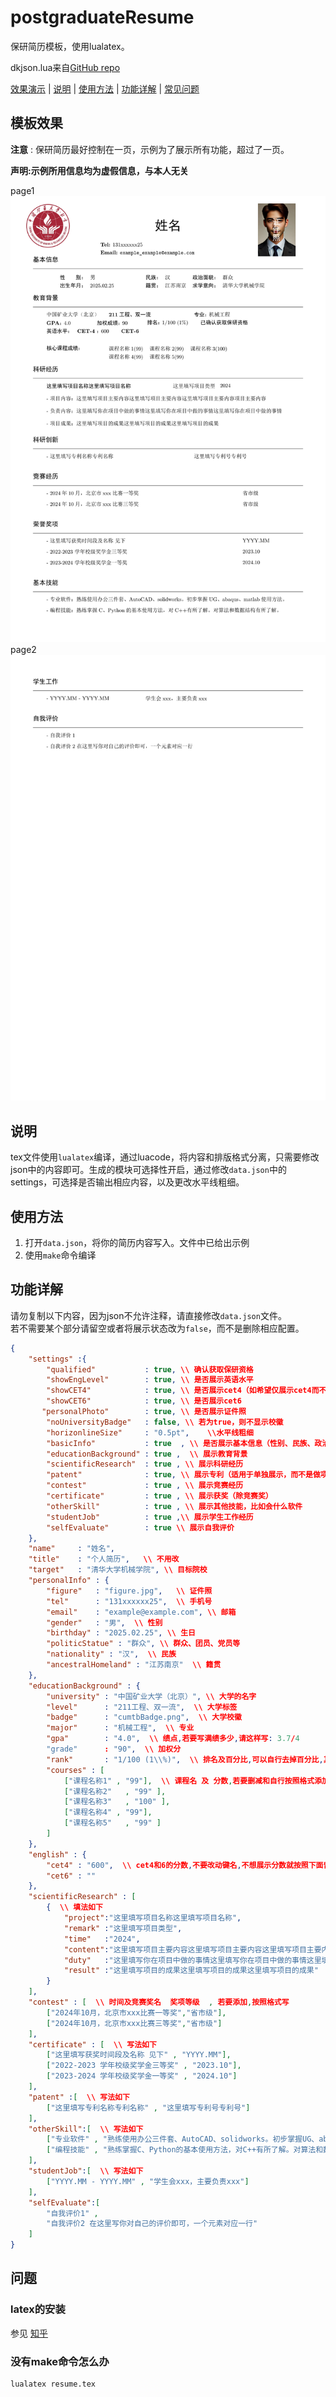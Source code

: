 # postgraduateResume
保研简历模板，使用lualatex。

dkjson.lua来自[GitHub repo](https://github.com/LuaDist/dkjson)  

[效果演示](#模板效果) | [说明](#说明) | [使用方法](#使用方法) | [功能详解](#功能详解) | [常见问题](#问题)

## 模板效果

**注意** : 保研简历最好控制在一页，示例为了展示所有功能，超过了一页。  

**声明:示例所用信息均为虚假信息，与本人无关**

page1  
![resume_1](https://raw.githubusercontent.com/lyy1119/Imgs/main/img/resume_1.png)  
page2  
![resume_2](https://raw.githubusercontent.com/lyy1119/Imgs/main/img/resume_2.png)

## 说明

tex文件使用`lualatex`编译，通过luacode，将内容和排版格式分离，只需要修改json中的内容即可。生成的模块可选择性开启，通过修改`data.json`中的settings，可选择是否输出相应内容，以及更改水平线粗细。  

## 使用方法

1. 打开`data.json`，将你的简历内容写入。文件中已给出示例
2. 使用`make`命令编译

## 功能详解

请勿复制以下内容，因为json不允许注释，请直接修改`data.json`文件。  
若不需要某个部分请留空或者将展示状态改为`false`，而不是删除相应配置。  

```json
{
    "settings" :{
        "qualified"           : true, \\ 确认获取保研资格
        "showEngLevel"        : true, \\ 是否展示英语水平
        "showCET4"            : true, \\ 是否展示cet4（如希望仅展示cet4而不展示分数，将下面得分数去掉即可）
        "showCET6"            : true, \\ 是否展示cet6
       "personalPhoto"        : true, \\ 是否展示证件照
        "noUniversityBadge"   : false, \\ 若为true，则不显示校徽
        "horizonlineSize"     : "0.5pt",    \\水平线粗细
        "basicInfo"           : true  , \\ 是否展示基本信息（性别、民族、政治状态）
        "educationBackground" : true ,  \\ 展示教育背景
        "scientificResearch"  : true , \\ 展示科研经历
        "patent"              : true, \\ 展示专利（适用于单独展示，而不是做项目的成果）
        "contest"             : true , \\ 展示竞赛经历
        "certificate"         : true , \\ 展示获奖（除竞赛奖）
        "otherSkill"          : true , \\ 展示其他技能，比如会什么软件
        "studentJob"          : true ,\\ 展示学生工作经历
        "selfEvaluate"        : true \\ 展示自我评价
    },
    "name"     : "姓名",
    "title"    : "个人简历",   \\ 不用改
    "target"   : "清华大学机械学院", \\ 目标院校
    "personalInfo" : {
        "figure"   : "figure.jpg",   \\ 证件照
        "tel"      : "131xxxxxx25",  \\ 手机号
        "email"    : "example@example.com", \\ 邮箱
        "gender"   : "男",  \\ 性别
        "birthday" : "2025.02.25", \\ 生日
        "politicStatue" : "群众", \\ 群众、团员、党员等
        "nationality" : "汉",  \\ 民族
        "ancestralHomeland" : "江苏南京"  \\ 籍贯
    },
    "educationBackground" : {
        "university" : "中国矿业大学（北京）", \\ 大学的名字
        "level"      : "211工程、双一流",  \\ 大学标签
        "badge"      : "cumtbBadge.png",  \\ 大学校徽
        "major"      : "机械工程",  \\ 专业
        "gpa"        : "4.0",  \\ 绩点,若要写满绩多少,请这样写: 3.7/4
        "grade"      : "90",  \\ 加权分
        "rank"       : "1/100 (1\\%)",  \\ 排名及百分比,可以自行去掉百分比,其中百分号由于转义符,必须有双反斜杠
        "courses" : [
            ["课程名称1" , "99"],  \\ 课程名 及 分数,若要删减和自行按照格式添加
            ["课程名称2"   , "99" ],
            ["课程名称3"   , "100" ],
            ["课程名称4" , "99"],
            ["课程名称5"   , "99" ]
        ]
    },
    "english" : {
        "cet4" : "600",  \\ cet4和6的分数,不要改动键名,不想展示分数就按照下面留空
        "cet6" : ""
    },
    "scientificResearch" : [
        {  \\ 填法如下
            "project":"这里填写项目名称这里填写项目名称",
            "remark" :"这里填写项目类型",
            "time"   :"2024",
            "content":"这里填写项目主要内容这里填写项目主要内容这里填写项目主要内容项目主要内容",
            "duty"   :"这里填写你在项目中做的事情这里填写你在项目中做的事情这里填写你在项目中做的事情",
            "result" :"这里填写项目的成果这里填写项目的成果这里填写项目的成果"
        }
    ],
    "contest" : [  \\ 时间及竞赛奖名  奖项等级  , 若要添加,按照格式写
        ["2024年10月，北京市xxx比赛一等奖","省市级"],
        ["2024年10月，北京市xxx比赛三等奖","省市级"]
    ],
    "certificate" : [  \\ 写法如下
        ["这里填写获奖时间段及名称 见下" , "YYYY.MM"],
        ["2022-2023 学年校级奖学金三等奖" , "2023.10"],
        ["2023-2024 学年校级奖学金一等奖" , "2024.10"]
    ],
    "patent" :[  \\ 写法如下
        ["这里填写专利名称专利名称" , "这里填写专利号专利号"]
    ],
    "otherSkill":[  \\ 写法如下
        ["专业软件" , "熟练使用办公三件套、AutoCAD、solidworks。初步掌握UG、abaqus、matlab使用方法。"],
        ["编程技能" , "熟练掌握C、Python的基本使用方法，对C++有所了解。对算法和数据结构有所了解。"]
    ],
    "studentJob":[  \\ 写法如下
        ["YYYY.MM - YYYY.MM" , "学生会xxx，主要负责xxx"]
    ],
    "selfEvaluate":[
        "自我评价1" ,
        "自我评价2 在这里写你对自己的评价即可，一个元素对应一行"
    ]
}
```

## 问题

### latex的安装

参见 [知乎](https://zhuanlan.zhihu.com/p/166523064)  

### 没有make命令怎么办

```shell
lualatex resume.tex
```